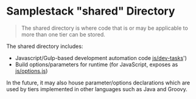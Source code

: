 # Samplestack "shared" Directory

> The shared directory is where code that is or may be applicable to more than one tier can be stored.

The shared directory includes:

- Javascript/Gulp-based development automation code [js/dev-tasks](./js-dev-tasks/)')
- Build options/parameters for runtime (for JavaScript, exposes as [js/options.js](./js/options.js))

In the future, it may also house parameter/options declarations which are used by tiers implemented in other languages such as Java and Groovy.
